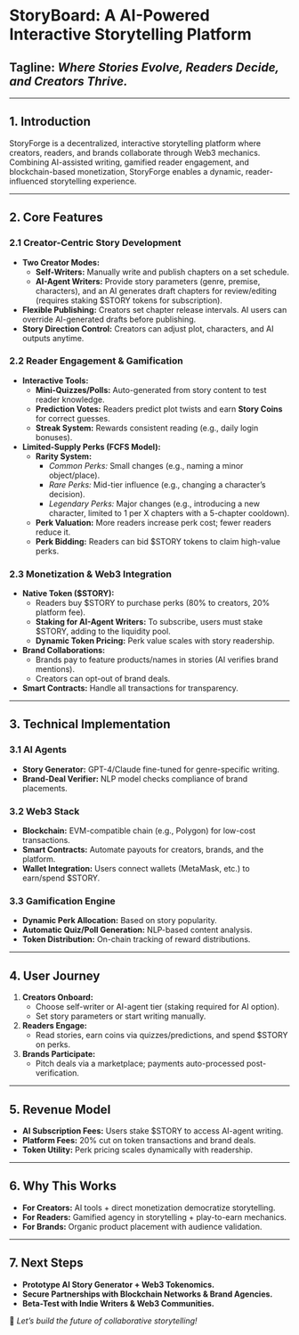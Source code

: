 # **StoryBoard: A AI-Powered Interactive Storytelling Platform**

## **Tagline:** *Where Stories Evolve, Readers Decide, and Creators Thrive.*

---

## **1. Introduction**
StoryForge is a decentralized, interactive storytelling platform where creators, readers, and brands collaborate through Web3 mechanics. Combining AI-assisted writing, gamified reader engagement, and blockchain-based monetization, StoryForge enables a dynamic, reader-influenced storytelling experience.

---

## **2. Core Features**

### **2.1 Creator-Centric Story Development**
- **Two Creator Modes:**
  - **Self-Writers:** Manually write and publish chapters on a set schedule.
  - **AI-Agent Writers:** Provide story parameters (genre, premise, characters), and an AI generates draft chapters for review/editing (requires staking $STORY tokens for subscription).
- **Flexible Publishing:** Creators set chapter release intervals. AI users can override AI-generated drafts before publishing.
- **Story Direction Control:** Creators can adjust plot, characters, and AI outputs anytime.

### **2.2 Reader Engagement & Gamification**
- **Interactive Tools:**
  - **Mini-Quizzes/Polls:** Auto-generated from story content to test reader knowledge.
  - **Prediction Votes:** Readers predict plot twists and earn **Story Coins** for correct guesses.
  - **Streak System:** Rewards consistent reading (e.g., daily login bonuses).
- **Limited-Supply Perks (FCFS Model):**
  - **Rarity System:**
    - *Common Perks:* Small changes (e.g., naming a minor object/place).
    - *Rare Perks:* Mid-tier influence (e.g., changing a character’s decision).
    - *Legendary Perks:* Major changes (e.g., introducing a new character, limited to 1 per X chapters with a 5-chapter cooldown).
  - **Perk Valuation:** More readers increase perk cost; fewer readers reduce it.
  - **Perk Bidding:** Readers can bid $STORY tokens to claim high-value perks.

### **2.3 Monetization & Web3 Integration**
- **Native Token ($STORY):**
  - Readers buy $STORY to purchase perks (80% to creators, 20% platform fee).
  - **Staking for AI-Agent Writers:** To subscribe, users must stake $STORY, adding to the liquidity pool.
  - **Dynamic Token Pricing:** Perk value scales with story readership.
- **Brand Collaborations:**
  - Brands pay to feature products/names in stories (AI verifies brand mentions).
  - Creators can opt-out of brand deals.
- **Smart Contracts:** Handle all transactions for transparency.

---

## **3. Technical Implementation**

### **3.1 AI Agents**
- **Story Generator:** GPT-4/Claude fine-tuned for genre-specific writing.
- **Brand-Deal Verifier:** NLP model checks compliance of brand placements.

### **3.2 Web3 Stack**
- **Blockchain:** EVM-compatible chain (e.g., Polygon) for low-cost transactions.
- **Smart Contracts:** Automate payouts for creators, brands, and the platform.
- **Wallet Integration:** Users connect wallets (MetaMask, etc.) to earn/spend $STORY.

### **3.3 Gamification Engine**
- **Dynamic Perk Allocation:** Based on story popularity.
- **Automatic Quiz/Poll Generation:** NLP-based content analysis.
- **Token Distribution:** On-chain tracking of reward distributions.

---

## **4. User Journey**

1. **Creators Onboard:**
   - Choose self-writer or AI-agent tier (staking required for AI option).
   - Set story parameters or start writing manually.
2. **Readers Engage:**
   - Read stories, earn coins via quizzes/predictions, and spend $STORY on perks.
3. **Brands Participate:**
   - Pitch deals via a marketplace; payments auto-processed post-verification.

---

## **5. Revenue Model**
- **AI Subscription Fees:** Users stake $STORY to access AI-agent writing.
- **Platform Fees:** 20% cut on token transactions and brand deals.
- **Token Utility:** Perk pricing scales dynamically with readership.

---

## **6. Why This Works**
- **For Creators:** AI tools + direct monetization democratize storytelling.
- **For Readers:** Gamified agency in storytelling + play-to-earn mechanics.
- **For Brands:** Organic product placement with audience validation.

---

## **7. Next Steps**
- **Prototype AI Story Generator + Web3 Tokenomics.**
- **Secure Partnerships with Blockchain Networks & Brand Agencies.**
- **Beta-Test with Indie Writers & Web3 Communities.**

🚀 *Let’s build the future of collaborative storytelling!*
